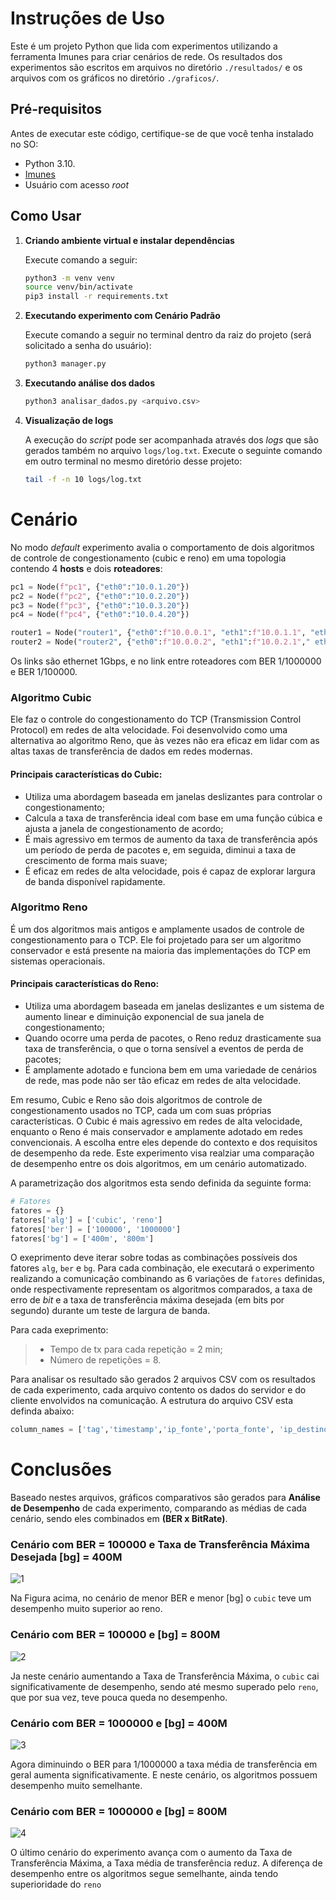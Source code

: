# Instruções de Uso

Este é um projeto Python que lida com experimentos utilizando a ferramenta Imunes para criar cenários de rede. Os resultados dos experimentos são escritos em arquivos no diretório `./resultados/` e os arquivos com os gráficos no diretório `./graficos/`.

## Pré-requisitos

Antes de executar este código, certifique-se de que você tenha instalado no SO:

- Python 3.10.
- [Imunes](https://github.com/imunes/imunes)
- Usuário com acesso *root*

## Como Usar

1. **Criando ambiente virtual e instalar dependências**

   Execute comando a seguir:
      
   ```bash
   python3 -m venv venv
   source venv/bin/activate
   pip3 install -r requirements.txt
   ```

2. **Executando experimento com Cenário Padrão**

   <!-- É possível criar outro cenário pela interface do Imunes e atualizar o código presente no arquivo `gerar_dados.py` para o funcionamento correto. Atualmente, o experimento só funciona com o cenário padrão ("ads-cenario.imn"). -->

   Execute comando a seguir no terminal dentro da raiz do projeto (será solicitado a senha do usuário):
      
   ```bash
   python3 manager.py
   ```

3. **Executando análise dos dados**
   ```bash
   python3 analisar_dados.py <arquivo.csv>
   ```
   
4. **Visualização de logs**


   A execução do *script* pode ser acompanhada através dos *logs* que são gerados também no arquivo `logs/log.txt`. Execute o seguinte comando em outro terminal no mesmo diretório desse projeto:

   ```bash
   tail -f -n 10 logs/log.txt
   ```


# Cenário

No modo *default* experimento avalia o comportamento de dois algoritmos de controle de congestionamento (cubic e reno) em uma topologia contendo 4 **hosts** e dois **roteadores**:

``` python
pc1 = Node(f"pc1", {"eth0":"10.0.1.20"})
pc2 = Node(f"pc2", {"eth0":"10.0.2.20"})
pc3 = Node(f"pc3", {"eth0":"10.0.3.20"})
pc4 = Node(f"pc4", {"eth0":"10.0.4.20"})

router1 = Node("router1", {"eth0":f"10.0.0.1", "eth1":f"10.0.1.1", "eth2":f"10.0.3.1"})
router2 = Node("router2", {"eth0":f"10.0.0.2", "eth1":f"10.0.2.1"," eth2":f"10.0.4.1"})

```

Os links são ethernet 1Gbps, e no link entre roteadores com BER 1/1000000 e BER 1/100000.

### Algoritmo Cubic

Ele faz o controle do congestionamento do TCP (Transmission Control Protocol) em redes de alta velocidade. Foi desenvolvido como uma alternativa ao algoritmo Reno, que às vezes não era eficaz em lidar com as altas taxas de transferência de dados em redes modernas.

#### Principais características do Cubic:

* Utiliza uma abordagem baseada em janelas deslizantes para controlar o congestionamento;
* Calcula a taxa de transferência ideal com base em uma função cúbica e ajusta a janela de congestionamento de acordo;
* É mais agressivo em termos de aumento da taxa de transferência após um período de perda de pacotes e, em seguida, diminui a taxa de crescimento de forma mais suave;
* É eficaz em redes de alta velocidade, pois é capaz de explorar largura de banda disponível rapidamente.

### Algoritmo Reno

É um dos algoritmos mais antigos e amplamente usados de controle de congestionamento para o TCP. Ele foi projetado para ser um algoritmo conservador e está presente na maioria das implementações do TCP em sistemas operacionais.

#### Principais características do Reno:

* Utiliza uma abordagem baseada em janelas deslizantes e um sistema de aumento linear e diminuição exponencial de sua janela de congestionamento;
* Quando ocorre uma perda de pacotes, o Reno reduz drasticamente sua taxa de transferência, o que o torna sensível a eventos de perda de pacotes;
* É amplamente adotado e funciona bem em uma variedade de cenários de rede, mas pode não ser tão eficaz em redes de alta velocidade.

Em resumo, Cubic e Reno são dois algoritmos de controle de congestionamento usados no TCP, cada um com suas próprias características. O Cubic é mais agressivo em redes de alta velocidade, enquanto o Reno é mais conservador e amplamente adotado em redes convencionais. A escolha entre eles depende do contexto e dos requisitos de desempenho da rede. Este experimento visa realziar uma comparação de desempenho entre os dois algoritmos, em um cenário automatizado.



A parametrização dos algoritmos esta sendo definida da seguinte forma:

```python
# Fatores
fatores = {}
fatores['alg'] = ['cubic', 'reno']
fatores['ber'] = ['100000', '1000000']
fatores['bg'] = ['400m', '800m']
```

O exeprimento deve iterar sobre todas as combinações possíveis dos fatores `alg`, `ber` e `bg`. Para cada combinação, ele executará o experimento realizando a comunicação combinando as 6 variações de `fatores` definidas, onde respectivamente representam os algoritmos comparados, a taxa de erro de *bit* e a taxa de transferência máxima desejada (em bits por segundo) durante um teste de largura de banda.

Para cada exeprimento:

> * Tempo de tx para cada repetição = 2 min;
> * Número de repetições = 8.



Para analisar os resultado são gerados 2 arquivos CSV com os resultados de cada experimento, cada arquivo contento os dados do servidor e do cliente envolvidos na comunicação. A estrutura do arquivo CSV esta definda abaixo: 

``` python 
column_names = ['tag','timestamp','ip_fonte','porta_fonte', 'ip_destino', 'porta_destino', 'protocolo', 'intervalo_medicao', 'id_tx', 'tx_bps']

```

# Conclusões
Baseado nestes arquivos, gráficos comparativos são gerados para **Análise de Desempenho** de cada experimento, comparando as médias de cada cenário, sendo eles combinados em **(BER x BitRate)**.

### Cenário com BER =  100000 e Taxa de Transferência Máxima Desejada [bg] = 400M

![1](graficos/relatorio-final/grafico-100000-400m.png)

Na Figura acima, no cenário de menor BER e menor [bg] o `cubic` teve um desempenho muito superior ao reno.  

### Cenário com BER =  100000 e [bg] = 800M
![2](graficos/relatorio-final/grafico-100000-800m.png)

Ja neste cenário aumentando a Taxa de Transferência Máxima, o `cubic` cai significativamente de desempenho, sendo até mesmo superado pelo `reno`, que por sua vez, teve pouca queda no desempenho.

### Cenário com BER =  1000000 e [bg] = 400M
![3](graficos/relatorio-final/grafico-1000000-400m.png)

Agora diminuindo o BER para 1/1000000 a taxa média de transferência em geral aumenta significativamente. E neste cenário, os algoritmos possuem desempenho muito semelhante.

### Cenário com BER =  1000000 e [bg] = 800M
![4](graficos/relatorio-final/grafico-1000000-800m.png)


O último cenário do experimento avança com o aumento da Taxa de Transferência Máxima, a Taxa média de transferência reduz. A diferença de desempenho entre os algoritmos segue semelhante, ainda tendo superioridade do `reno`